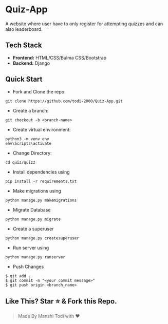 # Quiz-App
A website where user have to only register for attempting quizzes and can also leaderboard. 

## Tech Stack
- **Frontend:** HTML/CSS/Bulma CSS/Bootstrap
- **Backend:** Django

## Quick Start

- Fork and Clone the repo:
```
git clone https://github.com/todi-2000/Quiz-App.git
```
- Create a branch:
```
git checkout -b <branch-name>
```
- Create virtual environment:
```
python3 -m venv env
env\Scripts\activate
```
- Change Directory:
```
cd quiz/quizz
```
- Install dependencies using
```
pip install -r requirements.txt
```
- Make migrations using
```
python manage.py makemigrations
```
- Migrate Database
```
python manage.py migrate
```
- Create a superuser
```
python manage.py createsuperuser
```
- Run server using
```
python manage.py runserver
```
- Push Changes
```
$ git add .
$ git commit -m "<your commit message>"
$ git push origin <branch_name>
```


## Like This? Star ⭐ & Fork this Repo.
> Made By Manshi Todi with ❤️
